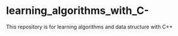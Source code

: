 # learning_algorithms_with_C-
This repository is for learning algorithms and data structure with C++
